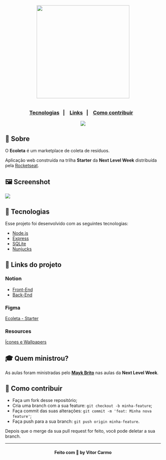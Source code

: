<h3 align="center">
    <img width="300px" src="https://i.imgur.com/thB3TEi.png">
    <br><br>
    <p align="center">
      <a href="#-tecnologias">Tecnologias</a>&nbsp;&nbsp;&nbsp;|&nbsp;&nbsp;&nbsp;
      <a href="#-links-do-projeto">Links</a>&nbsp;&nbsp;&nbsp;|&nbsp;&nbsp;&nbsp;
      <a href="#-como-contribuir">Como contribuir</a>&nbsp;&nbsp;&nbsp;
      
  </p>

</h3>
<p align="center">
  <a href="https://rocketseat.com.br">
    <img src="https://img.shields.io/badge/Made%20by-Rocketseat-brightgreen&style=flat&logo">
  </a>
 
</p>

## 🔖 Sobre

O <strong>Ecoleta</strong> é um marketplace de coleta de resíduos.

Aplicação web construída na trilha <strong>Starter</strong> da <strong>Next Level Week</strong> distribuída pela [Rocketseat](https://rocketseat.com.br/).

## 🖼 Screenshot

<img src="https://i.imgur.com/sqxLEbx.jpg">

## 🚀 Tecnologias

Esse projeto foi desenvolvido com as seguintes tecnologias:

- [Node.js](https://nodejs.org/en/)
- [Express](https://expressjs.com/pt-br/)
- [SQLite](https://www.sqlite.org/index.html)
- [Nunjucks](https://mozilla.github.io/nunjucks/)

## 🔗 Links do projeto

### Notion
- [Front-End](https://www.notion.so/Front-end-7c8a1a9a6df547058f1473f899a3b9c4)
- [Back-End](https://www.notion.so/Back-end-a5747fd6bfa34e799e6e0ded51f5ec63)

### Figma
[Ecoleta - Starter](https://www.figma.com/file/Byw4X5etg8VCmezueyhzkC/Ecoleta-(Starter)?node-id=1%3A8)

### Resources
[Ícones e Wallpapers](https://prismic-io.s3.amazonaws.com/rocketseat/211b31ae-1a48-4813-bf0e-f3dff2b820c2_extras-aula-1.zip)


## 🎓 Quem ministrou?

As aulas foram ministradas pelo **[Mayk Brito](https://github.com/maykbrito)** nas aulas da **Next Level Week**.

## 🤔 Como contribuir

- Faça um fork desse repositório;
- Cria uma branch com a sua feature: `git checkout -b minha-feature`;
- Faça commit das suas alterações: `git commit -m 'feat: Minha nova feature'`;
- Faça push para a sua branch: `git push origin minha-feature`.

Depois que o merge da sua pull request for feito, você pode deletar a sua branch.

___

<h4 align="center">
    Feito com 💜 by  Vitor Carmo
</h4>